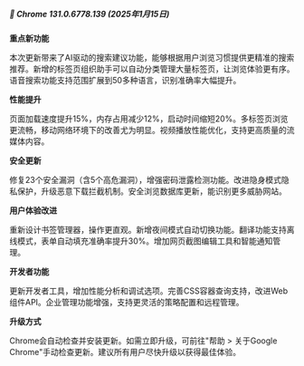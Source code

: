 ##### 🚀 Chrome 131.0.6778.139 (2025年1月15日)

**重点新功能**

本次更新带来了AI驱动的搜索建议功能，能够根据用户浏览习惯提供更精准的搜索推荐。新增的标签页组织助手可以自动分类管理大量标签页，让浏览体验更有序。语音搜索功能支持范围扩展到50多种语言，识别准确率大幅提升。

**性能提升**

页面加载速度提升15%，内存占用减少12%，启动时间缩短20%。多标签页浏览更流畅，移动网络环境下的改善尤为明显。视频播放性能优化，支持更高质量的流媒体内容。

**安全更新**

修复23个安全漏洞（含5个高危漏洞），增强密码泄露检测功能。改进隐身模式隐私保护，升级恶意下载拦截机制。安全浏览数据库更新，能识别更多威胁网站。

**用户体验改进**

重新设计书签管理器，操作更直观。新增夜间模式自动切换功能。翻译功能支持离线模式，表单自动填充准确率提升30%。增加网页截图编辑工具和智能通知管理。

**开发者功能**

更新开发者工具，增加性能分析和调试选项。完善CSS容器查询支持，改进Web组件API。企业管理功能增强，支持更灵活的策略配置和远程管理。

**升级方式**

Chrome会自动检查并安装更新。如需立即升级，可前往"帮助 > 关于Google Chrome"手动检查更新。建议所有用户尽快升级以获得最佳体验。